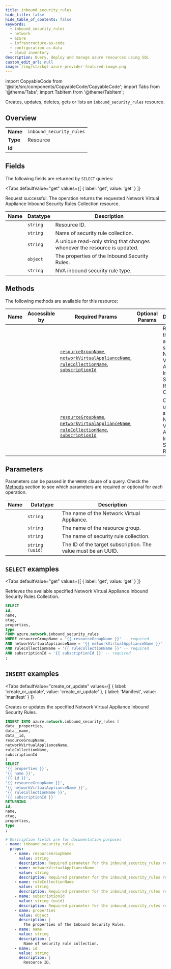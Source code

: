 ```yaml
--- 
title: inbound_security_rules
hide_title: false
hide_table_of_contents: false
keywords:
  - inbound_security_rules
  - network
  - azure
  - infrastructure-as-code
  - configuration-as-data
  - cloud inventory
description: Query, deploy and manage azure resources using SQL
custom_edit_url: null
image: /img/stackql-azure-provider-featured-image.png
---
```


import CopyableCode from '@site/src/components/CopyableCode/CopyableCode';
import Tabs from '@theme/Tabs';
import TabItem from '@theme/TabItem';

Creates, updates, deletes, gets or lists an <code>inbound_security_rules</code> resource.

## Overview
<table><tbody>
<tr><td><b>Name</b></td><td><code>inbound_security_rules</code></td></tr>
<tr><td><b>Type</b></td><td>Resource</td></tr>
<tr><td><b>Id</b></td><td><CopyableCode code="azure.network.inbound_security_rules" /></td></tr>
</tbody></table>

## Fields

The following fields are returned by `SELECT` queries:

<Tabs
    defaultValue="get"
    values={[
        { label: 'get', value: 'get' }
    ]}
>
<TabItem value="get">

Request successful. The operation returns the requested Network Virtual Appliance Inbound Security Rules Collection resource.

<table>
<thead>
    <tr>
    <th>Name</th>
    <th>Datatype</th>
    <th>Description</th>
    </tr>
</thead>
<tbody>
<tr>
    <td><CopyableCode code="id" /></td>
    <td><code>string</code></td>
    <td>Resource ID.</td>
</tr>
<tr>
    <td><CopyableCode code="name" /></td>
    <td><code>string</code></td>
    <td>Name of security rule collection.</td>
</tr>
<tr>
    <td><CopyableCode code="etag" /></td>
    <td><code>string</code></td>
    <td>A unique read-only string that changes whenever the resource is updated.</td>
</tr>
<tr>
    <td><CopyableCode code="properties" /></td>
    <td><code>object</code></td>
    <td>The properties of the Inbound Security Rules.</td>
</tr>
<tr>
    <td><CopyableCode code="type" /></td>
    <td><code>string</code></td>
    <td>NVA inbound security rule type.</td>
</tr>
</tbody>
</table>
</TabItem>
</Tabs>

## Methods

The following methods are available for this resource:

<table>
<thead>
    <tr>
    <th>Name</th>
    <th>Accessible by</th>
    <th>Required Params</th>
    <th>Optional Params</th>
    <th>Description</th>
    </tr>
</thead>
<tbody>
<tr>
    <td><a href="#get"><CopyableCode code="get" /></a></td>
    <td><CopyableCode code="select" /></td>
    <td><a href="#parameter-resourceGroupName"><code>resourceGroupName</code></a>, <a href="#parameter-networkVirtualApplianceName"><code>networkVirtualApplianceName</code></a>, <a href="#parameter-ruleCollectionName"><code>ruleCollectionName</code></a>, <a href="#parameter-subscriptionId"><code>subscriptionId</code></a></td>
    <td></td>
    <td>Retrieves the available specified Network Virtual Appliance Inbound Security Rules Collection.</td>
</tr>
<tr>
    <td><a href="#create_or_update"><CopyableCode code="create_or_update" /></a></td>
    <td><CopyableCode code="insert" /></td>
    <td><a href="#parameter-resourceGroupName"><code>resourceGroupName</code></a>, <a href="#parameter-networkVirtualApplianceName"><code>networkVirtualApplianceName</code></a>, <a href="#parameter-ruleCollectionName"><code>ruleCollectionName</code></a>, <a href="#parameter-subscriptionId"><code>subscriptionId</code></a></td>
    <td></td>
    <td>Creates or updates the specified Network Virtual Appliance Inbound Security Rules.</td>
</tr>
</tbody>
</table>

## Parameters

Parameters can be passed in the `WHERE` clause of a query. Check the [Methods](#methods) section to see which parameters are required or optional for each operation.

<table>
<thead>
    <tr>
    <th>Name</th>
    <th>Datatype</th>
    <th>Description</th>
    </tr>
</thead>
<tbody>
<tr id="parameter-networkVirtualApplianceName">
    <td><CopyableCode code="networkVirtualApplianceName" /></td>
    <td><code>string</code></td>
    <td>The name of the Network Virtual Appliance.</td>
</tr>
<tr id="parameter-resourceGroupName">
    <td><CopyableCode code="resourceGroupName" /></td>
    <td><code>string</code></td>
    <td>The name of the resource group.</td>
</tr>
<tr id="parameter-ruleCollectionName">
    <td><CopyableCode code="ruleCollectionName" /></td>
    <td><code>string</code></td>
    <td>The name of security rule collection.</td>
</tr>
<tr id="parameter-subscriptionId">
    <td><CopyableCode code="subscriptionId" /></td>
    <td><code>string (uuid)</code></td>
    <td>The ID of the target subscription. The value must be an UUID.</td>
</tr>
</tbody>
</table>

## `SELECT` examples

<Tabs
    defaultValue="get"
    values={[
        { label: 'get', value: 'get' }
    ]}
>
<TabItem value="get">

Retrieves the available specified Network Virtual Appliance Inbound Security Rules Collection.

```sql
SELECT
id,
name,
etag,
properties,
type
FROM azure.network.inbound_security_rules
WHERE resourceGroupName = '{{ resourceGroupName }}' -- required
AND networkVirtualApplianceName = '{{ networkVirtualApplianceName }}' -- required
AND ruleCollectionName = '{{ ruleCollectionName }}' -- required
AND subscriptionId = '{{ subscriptionId }}' -- required
;
```
</TabItem>
</Tabs>


## `INSERT` examples

<Tabs
    defaultValue="create_or_update"
    values={[
        { label: 'create_or_update', value: 'create_or_update' },
        { label: 'Manifest', value: 'manifest' }
    ]}
>
<TabItem value="create_or_update">

Creates or updates the specified Network Virtual Appliance Inbound Security Rules.

```sql
INSERT INTO azure.network.inbound_security_rules (
data__properties,
data__name,
data__id,
resourceGroupName,
networkVirtualApplianceName,
ruleCollectionName,
subscriptionId
)
SELECT 
'{{ properties }}',
'{{ name }}',
'{{ id }}',
'{{ resourceGroupName }}',
'{{ networkVirtualApplianceName }}',
'{{ ruleCollectionName }}',
'{{ subscriptionId }}'
RETURNING
id,
name,
etag,
properties,
type
;
```
</TabItem>
<TabItem value="manifest">

```yaml
# Description fields are for documentation purposes
- name: inbound_security_rules
  props:
    - name: resourceGroupName
      value: string
      description: Required parameter for the inbound_security_rules resource.
    - name: networkVirtualApplianceName
      value: string
      description: Required parameter for the inbound_security_rules resource.
    - name: ruleCollectionName
      value: string
      description: Required parameter for the inbound_security_rules resource.
    - name: subscriptionId
      value: string (uuid)
      description: Required parameter for the inbound_security_rules resource.
    - name: properties
      value: object
      description: |
        The properties of the Inbound Security Rules.
    - name: name
      value: string
      description: |
        Name of security rule collection.
    - name: id
      value: string
      description: |
        Resource ID.
```
</TabItem>
</Tabs>
